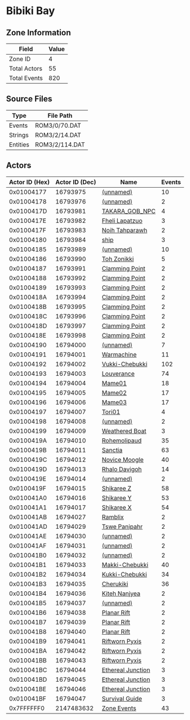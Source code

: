 # Bibiki Bay

## Zone Information

| Field        |   Value |
|--------------|---------|
| Zone ID      |       4 |
| Total Actors |      55 |
| Total Events |     820 |

## Source Files

| Type     | File Path      |
|----------|----------------|
| Events   | ROM3/0/70.DAT  |
| Strings  | ROM3/2/14.DAT  |
| Entities | ROM3/2/114.DAT |

## Actors

| Actor ID (Hex)   |   Actor ID (Dec) | Name                                                         |   Events |
|------------------|------------------|--------------------------------------------------------------|----------|
| 0x01004177       |         16793975 | [(unnamed)](./16793975.md)                                   |       10 |
| 0x01004178       |         16793976 | [(unnamed)](./16793976.md)                                   |        2 |
| 0x0100417D       |         16793981 | [TAKARA_GOB_NPC](./16793981%20-%20TAKARA_GOB_NPC.md)         |        4 |
| 0x0100417E       |         16793982 | [Fheli Lapatzuo](./16793982%20-%20Fheli%20Lapatzuo.md)       |        3 |
| 0x0100417F       |         16793983 | [Noih Tahparawh](./16793983%20-%20Noih%20Tahparawh.md)       |        2 |
| 0x01004180       |         16793984 | [ship](./16793984%20-%20ship.md)                             |        3 |
| 0x01004185       |         16793989 | [(unnamed)](./16793989.md)                                   |       10 |
| 0x01004186       |         16793990 | [Toh Zonikki](./16793990%20-%20Toh%20Zonikki.md)             |        5 |
| 0x01004187       |         16793991 | [Clamming Point](./16793991%20-%20Clamming%20Point.md)       |        2 |
| 0x01004188       |         16793992 | [Clamming Point](./16793992%20-%20Clamming%20Point.md)       |        2 |
| 0x01004189       |         16793993 | [Clamming Point](./16793993%20-%20Clamming%20Point.md)       |        2 |
| 0x0100418A       |         16793994 | [Clamming Point](./16793994%20-%20Clamming%20Point.md)       |        2 |
| 0x0100418B       |         16793995 | [Clamming Point](./16793995%20-%20Clamming%20Point.md)       |        2 |
| 0x0100418C       |         16793996 | [Clamming Point](./16793996%20-%20Clamming%20Point.md)       |        2 |
| 0x0100418D       |         16793997 | [Clamming Point](./16793997%20-%20Clamming%20Point.md)       |        2 |
| 0x0100418E       |         16793998 | [Clamming Point](./16793998%20-%20Clamming%20Point.md)       |        2 |
| 0x01004190       |         16794000 | [(unnamed)](./16794000.md)                                   |        7 |
| 0x01004191       |         16794001 | [Warmachine](./16794001%20-%20Warmachine.md)                 |       11 |
| 0x01004192       |         16794002 | [Vukki-Chebukki](./16794002%20-%20Vukki-Chebukki.md)         |      102 |
| 0x01004193       |         16794003 | [Louverance](./16794003%20-%20Louverance.md)                 |       74 |
| 0x01004194       |         16794004 | [Mame01](./16794004%20-%20Mame01.md)                         |       18 |
| 0x01004195       |         16794005 | [Mame02](./16794005%20-%20Mame02.md)                         |       17 |
| 0x01004196       |         16794006 | [Mame03](./16794006%20-%20Mame03.md)                         |       17 |
| 0x01004197       |         16794007 | [Tori01](./16794007%20-%20Tori01.md)                         |        4 |
| 0x01004198       |         16794008 | [(unnamed)](./16794008.md)                                   |        2 |
| 0x01004199       |         16794009 | [Weathered Boat](./16794009%20-%20Weathered%20Boat.md)       |        3 |
| 0x0100419A       |         16794010 | [Rohemolipaud](./16794010%20-%20Rohemolipaud.md)             |       35 |
| 0x0100419B       |         16794011 | [Sanctia](./16794011%20-%20Sanctia.md)                       |       63 |
| 0x0100419C       |         16794012 | [Novice Moogle](./16794012%20-%20Novice%20Moogle.md)         |       40 |
| 0x0100419D       |         16794013 | [Rhalo Davigoh](./16794013%20-%20Rhalo%20Davigoh.md)         |       14 |
| 0x0100419E       |         16794014 | [(unnamed)](./16794014.md)                                   |        2 |
| 0x0100419F       |         16794015 | [Shikaree Z](./16794015%20-%20Shikaree%20Z.md)               |       58 |
| 0x010041A0       |         16794016 | [Shikaree Y](./16794016%20-%20Shikaree%20Y.md)               |       53 |
| 0x010041A1       |         16794017 | [Shikaree X](./16794017%20-%20Shikaree%20X.md)               |       54 |
| 0x010041AB       |         16794027 | [Ramblix](./16794027%20-%20Ramblix.md)                       |        2 |
| 0x010041AD       |         16794029 | [Tswe Panipahr](./16794029%20-%20Tswe%20Panipahr.md)         |        2 |
| 0x010041AE       |         16794030 | [(unnamed)](./16794030.md)                                   |        2 |
| 0x010041AF       |         16794031 | [(unnamed)](./16794031.md)                                   |        2 |
| 0x010041B0       |         16794032 | [(unnamed)](./16794032.md)                                   |        2 |
| 0x010041B1       |         16794033 | [Makki-Chebukki](./16794033%20-%20Makki-Chebukki.md)         |       40 |
| 0x010041B2       |         16794034 | [Kukki-Chebukki](./16794034%20-%20Kukki-Chebukki.md)         |       34 |
| 0x010041B3       |         16794035 | [Cherukiki](./16794035%20-%20Cherukiki.md)                   |       36 |
| 0x010041B4       |         16794036 | [Kiteh Nanjyea](./16794036%20-%20Kiteh%20Nanjyea.md)         |        2 |
| 0x010041B5       |         16794037 | [(unnamed)](./16794037.md)                                   |        2 |
| 0x010041B6       |         16794038 | [Planar Rift](./16794038%20-%20Planar%20Rift.md)             |        2 |
| 0x010041B7       |         16794039 | [Planar Rift](./16794039%20-%20Planar%20Rift.md)             |        2 |
| 0x010041B8       |         16794040 | [Planar Rift](./16794040%20-%20Planar%20Rift.md)             |        2 |
| 0x010041B9       |         16794041 | [Riftworn Pyxis](./16794041%20-%20Riftworn%20Pyxis.md)       |        2 |
| 0x010041BA       |         16794042 | [Riftworn Pyxis](./16794042%20-%20Riftworn%20Pyxis.md)       |        2 |
| 0x010041BB       |         16794043 | [Riftworn Pyxis](./16794043%20-%20Riftworn%20Pyxis.md)       |        2 |
| 0x010041BC       |         16794044 | [Ethereal Junction](./16794044%20-%20Ethereal%20Junction.md) |        3 |
| 0x010041BD       |         16794045 | [Ethereal Junction](./16794045%20-%20Ethereal%20Junction.md) |        3 |
| 0x010041BE       |         16794046 | [Ethereal Junction](./16794046%20-%20Ethereal%20Junction.md) |        3 |
| 0x010041BF       |         16794047 | [Survival Guide](./16794047%20-%20Survival%20Guide.md)       |        3 |
| 0x7FFFFFF0       |       2147483632 | [Zone Events](./Zone%20Events.md)                            |       43 |